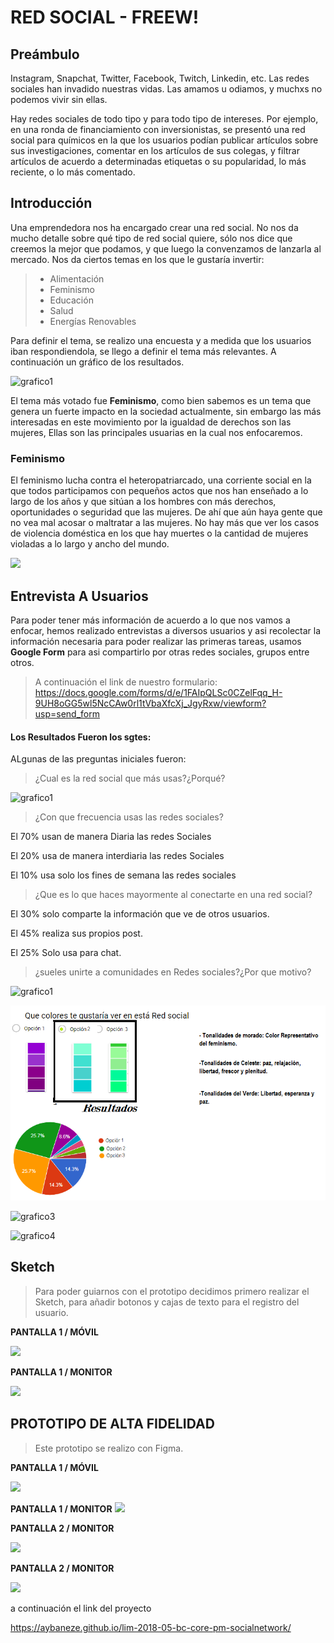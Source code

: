 # RED SOCIAL - FREEW!

## Preámbulo
Instagram, Snapchat, Twitter, Facebook, Twitch, Linkedin, etc. Las redes sociales han invadido nuestras vidas. Las amamos u odiamos, y muchxs no podemos vivir sin ellas.

Hay redes sociales de todo tipo y para todo tipo de intereses. Por ejemplo, en una ronda de financiamiento con inversionistas, se presentó una red social para químicos en la que los usuarios podían publicar artículos sobre sus investigaciones, comentar en los artículos de sus colegas, y filtrar artículos de acuerdo a determinadas etiquetas o su popularidad, lo más reciente, o lo más comentado.

## Introducción
Una emprendedora nos ha encargado crear una red social. No nos da mucho detalle sobre qué tipo de red social quiere, sólo nos dice que creemos la mejor que podamos, y que luego la convenzamos de lanzarla al mercado. Nos da ciertos temas en los que le gustaría invertir:

>- Alimentación
>- Feminismo
>- Educación
>- Salud
>- Energías Renovables


Para definir el tema, se realizo una encuesta y a medida que los usuarios iban respondiendola, se llego a definir el tema más relevantes. A continuación un gráfico de los resultados.

![grafico1](https://github.com/aybaneze/lim-2018-05-bc-core-pm-socialnetwork/blob/develop/Fotos_Encuesta/temas.png)

El tema más votado fue **Feminismo**, como bien sabemos es un tema que genera un fuerte impacto en la sociedad actualmente, sin embargo las más interesadas en este movimiento por la igualdad de derechos son las mujeres, Ellas son las principales usuarias en la cual nos enfocaremos.

### Feminismo
El feminismo lucha contra el heteropatriarcado, una corriente social en la que todos participamos con pequeños actos que nos han enseñado a lo largo de los años y que sitúan a los hombres con más derechos, oportunidades o seguridad que las mujeres. De ahí que aún haya gente que no vea mal acosar o maltratar a las mujeres. No hay más que ver los casos de violencia doméstica en los que hay muertes o la cantidad de mujeres violadas a lo largo y ancho del mundo.

![](http://sv.emedemujer.com/wp-content/uploads/sites/14/2017/03/FEMINISMO.jpg)

## Entrevista A Usuarios

Para poder tener más información de acuerdo a lo que nos vamos a enfocar, hemos realizado entrevistas a diversos usuarios y asi recolectar la información necesaria para poder realizar las primeras tareas, usamos **Google Form** para asi compartirlo por otras redes sociales, grupos entre otros.

> A continuación el link de nuestro formulario:
https://docs.google.com/forms/d/e/1FAIpQLSc0CZelFqq_H-9UH8oGG5wl5NcCAw0rl1tVbaXfcXj_JgyRxw/viewform?usp=send_form

#### Los Resultados Fueron los sgtes:

ALgunas de las preguntas iniciales fueron:

> ¿Cual es la red social que más usas?¿Porqué?

![grafico1](https://github.com/aybaneze/lim-2018-05-bc-core-pm-socialnetwork/blob/develop/Fotos_Encuesta/RedesSociales.png)

> ¿Con que frecuencia usas las redes sociales?

El 70% usan de manera Diaria las redes Sociales

El 20% usa de manera interdiaria las redes Sociales

El 10% usa solo los fines de semana las redes sociales

> ¿Que es lo que haces mayormente al conectarte en una red social?

El 30% solo comparte la información que ve de otros usuarios.

El 45% realiza sus propios post.

El 25% Solo usa para chat.
 
> ¿sueles unirte a comunidades en Redes sociales?¿Por que motivo?

![grafico1](https://github.com/aybaneze/lim-2018-05-bc-core-pm-socialnetwork/blob/develop/Fotos_Encuesta/grafico1.png)


![grafico2](https://github.com/aybaneze/lim-2018-05-bc-core-pm-socialnetwork/blob/master/Fotos_Encuesta/grafico2.png)


![grafico3](https://github.com/aybaneze/lim-2018-05-bc-core-pm-socialnetwork/blob/develop/Fotos_Encuesta/grafico3.png)


![grafico4](https://github.com/aybaneze/lim-2018-05-bc-core-pm-socialnetwork/blob/develop/Fotos_Encuesta/grafico4.png)




## Sketch

> Para poder guiarnos con el prototipo decidimos primero realizar el Sketch, para añadir botonos y cajas de texto para el registro del usuario.

**PANTALLA 1 / MÓVIL** 

![](https://github.com/aybaneze/lim-2018-05-bc-core-pm-socialnetwork/blob/develop/Sketch/sketch1.jpg)

**PANTALLA 1 / MONITOR** 

![](https://github.com/aybaneze/lim-2018-05-bc-core-pm-socialnetwork/blob/develop/Sketch/sketch2.jpeg)



## PROTOTIPO DE ALTA FIDELIDAD

>Este prototipo se realizo con Figma.

**PANTALLA 1 / MÓVIL** 

![](https://github.com/aybaneze/lim-2018-05-bc-core-pm-socialnetwork/blob/master/Sketch/figma1.png)

**PANTALLA 1 / MONITOR** 
![](https://github.com/aybaneze/lim-2018-05-bc-core-pm-socialnetwork/blob/develop/Sketch/figma2.png)

**PANTALLA 2 / MONITOR** 

![](https://github.com/aybaneze/lim-2018-05-bc-core-pm-socialnetwork/blob/develop/Sketch/figma3.png)

**PANTALLA 2 / MONITOR** 

![](https://github.com/aybaneze/lim-2018-05-bc-core-pm-socialnetwork/blob/master/Sketch/figma4.png)


a continuación el link del proyecto

https://aybaneze.github.io/lim-2018-05-bc-core-pm-socialnetwork/